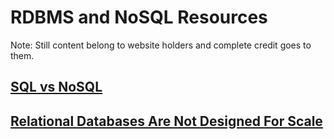 # RDBMS and NoSQL Resources
Note: Still content belong to website holders and complete credit goes to them.
## [SQL vs NoSQL](https://www.splunk.com/en_us/blog/learn/sql-vs-nosql.html)
## [Relational Databases Are Not Designed For Scale](https://www.marklogic.com/blog/relational-databases-scale/)
